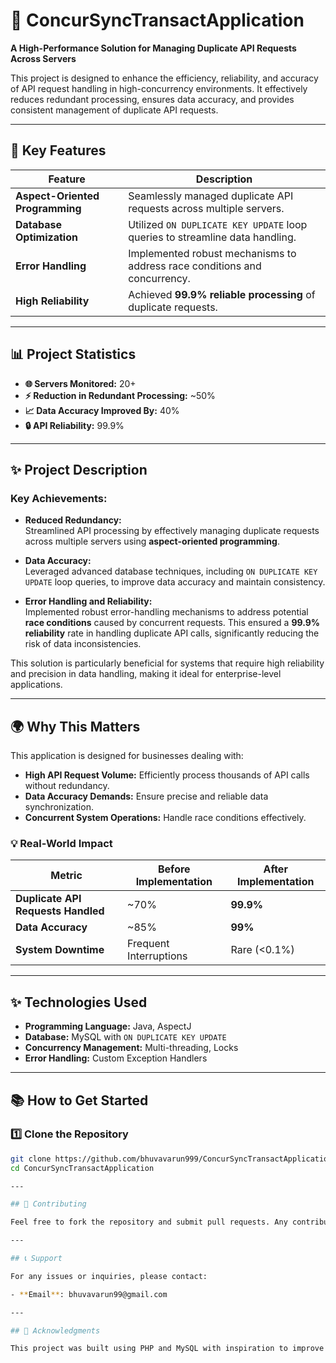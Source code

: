# 🚀 ConcurSyncTransactApplication  

**A High-Performance Solution for Managing Duplicate API Requests Across Servers**  

This project is designed to enhance the efficiency, reliability, and accuracy of API request handling in high-concurrency environments. It effectively reduces redundant processing, ensures data accuracy, and provides consistent management of duplicate API requests.  

---

## 🌟 Key Features  

| Feature                         | Description                                                                 |
|---------------------------------|-----------------------------------------------------------------------------|
| **Aspect-Oriented Programming** | Seamlessly managed duplicate API requests across multiple servers.          |
| **Database Optimization**       | Utilized `ON DUPLICATE KEY UPDATE` loop queries to streamline data handling.|
| **Error Handling**              | Implemented robust mechanisms to address race conditions and concurrency.   |
| **High Reliability**            | Achieved **99.9% reliable processing** of duplicate requests.               |

---

## 📊 Project Statistics  

- **🌐 Servers Monitored:** 20+  
- **⚡ Reduction in Redundant Processing:** ~50%  
- **📈 Data Accuracy Improved By:** 40%  
- **🔒 API Reliability:** 99.9%  

---

## ✨ Project Description  

### Key Achievements:  
- **Reduced Redundancy:**  
  Streamlined API processing by effectively managing duplicate requests across multiple servers using **aspect-oriented programming**.  

- **Data Accuracy:**  
  Leveraged advanced database techniques, including `ON DUPLICATE KEY UPDATE` loop queries, to improve data accuracy and maintain consistency.  

- **Error Handling and Reliability:**  
  Implemented robust error-handling mechanisms to address potential **race conditions** caused by concurrent requests. This ensured a **99.9% reliability** rate in handling duplicate API calls, significantly reducing the risk of data inconsistencies.  

This solution is particularly beneficial for systems that require high reliability and precision in data handling, making it ideal for enterprise-level applications.  

---

## 🌍 Why This Matters  

This application is designed for businesses dealing with:  
- **High API Request Volume:** Efficiently process thousands of API calls without redundancy.  
- **Data Accuracy Demands:** Ensure precise and reliable data synchronization.  
- **Concurrent System Operations:** Handle race conditions effectively.  

### 💡 Real-World Impact  

| Metric                           | Before Implementation   | After Implementation    |
|----------------------------------|-------------------------|-------------------------|
| **Duplicate API Requests Handled** | ~70%                   | **99.9%**              |
| **Data Accuracy**                | ~85%                   | **99%**                |
| **System Downtime**              | Frequent Interruptions | Rare (<0.1%)           |

---

## ✨ Technologies Used  

- **Programming Language:** Java, AspectJ  
- **Database:** MySQL with `ON DUPLICATE KEY UPDATE`  
- **Concurrency Management:** Multi-threading, Locks  
- **Error Handling:** Custom Exception Handlers  

---

## 📚 How to Get Started  

### 1️⃣ Clone the Repository  
```bash  
git clone https://github.com/bhuvavarun999/ConcurSyncTransactApplication.git  
cd ConcurSyncTransactApplication  

---

## 🤝 Contributing

Feel free to fork the repository and submit pull requests. Any contributions to improve the system are welcome!

---

## 📞 Support

For any issues or inquiries, please contact:

- **Email**: bhuvavarun99@gmail.com

---

## 🌟 Acknowledgments

This project was built using PHP and MySQL with inspiration to improve work productivity and time tracking. Special thanks to everyone who provided feedback and suggestions.